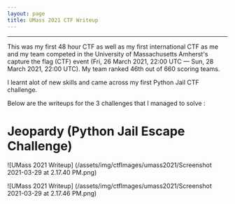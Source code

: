```yaml
---
layout: page
title: UMass 2021 CTF Writeup
---
```

<hr/>

This was my first 48 hour CTF as well as my first international CTF as me and my team competed in the University of Massachusetts Amherst's capture the flag (CTF) event (Fri, 26 March 2021, 22:00 UTC — Sun, 28 March 2021, 22:00 UTC). My team ranked 46th out of 660 scoring teams.

I learnt alot of new skills and came across my first Python Jail CTF challenge.

Below are the writeups for the 3 challenges that I managed to solve :

# Jeopardy (Python Jail Escape Challenge)

![UMass 2021 Writeup] (/assets/img/ctfImages/umass2021/Screenshot 2021-03-29 at 2.17.40 PM.png)

![UMass 2021 Writeup] (/assets/img/ctfImages/umass2021/Screenshot 2021-03-29 at 2.17.46 PM.png)



